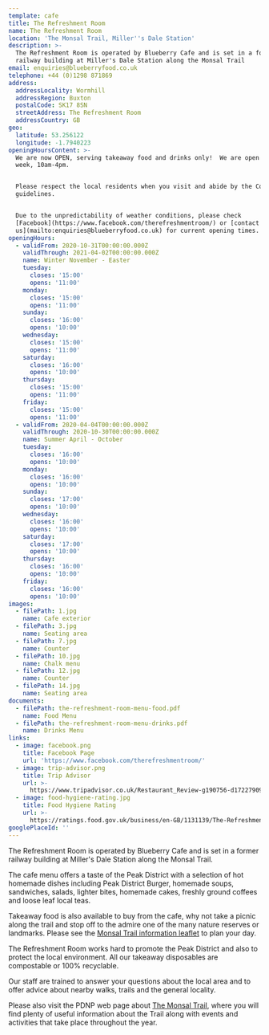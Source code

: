 ```yaml
---
template: cafe
title: The Refreshment Room
name: The Refreshment Room
location: 'The Monsal Trail, Miller''s Dale Station'
description: >-
  The Refreshment Room is operated by Blueberry Cafe and is set in a former
  railway building at Miller's Dale Station along the Monsal Trail
email: enquiries@blueberryfood.co.uk
telephone: +44 (0)1298 871869
address:
  addressLocality: Wormhill
  addressRegion: Buxton
  postalCode: SK17 8SN
  streetAddress: The Refreshment Room
  addressCountry: GB
geo:
  latitude: 53.256122
  longitude: -1.7940223
openingHoursContent: >-
  We are now OPEN, serving takeaway food and drinks only!  We are open 7 days a
  week, 10am-4pm.


  Please respect the local residents when you visit and abide by the Covid-19
  guidelines.


  Due to the unpredictability of weather conditions, please check
  [Facebook](https://www.facebook.com/therefreshmentroom/) or [contact
  us](mailto:enquiries@blueberryfood.co.uk) for current opening times.
openingHours:
  - validFrom: 2020-10-31T00:00:00.000Z
    validThrough: 2021-04-02T00:00:00.000Z
    name: Winter November - Easter
    tuesday:
      closes: '15:00'
      opens: '11:00'
    monday:
      closes: '15:00'
      opens: '11:00'
    sunday:
      closes: '16:00'
      opens: '10:00'
    wednesday:
      closes: '15:00'
      opens: '11:00'
    saturday:
      closes: '16:00'
      opens: '10:00'
    thursday:
      closes: '15:00'
      opens: '11:00'
    friday:
      closes: '15:00'
      opens: '11:00'
  - validFrom: 2020-04-04T00:00:00.000Z
    validThrough: 2020-10-30T00:00:00.000Z
    name: Summer April - October
    tuesday:
      closes: '16:00'
      opens: '10:00'
    monday:
      closes: '16:00'
      opens: '10:00'
    sunday:
      closes: '17:00'
      opens: '10:00'
    wednesday:
      closes: '16:00'
      opens: '10:00'
    saturday:
      closes: '17:00'
      opens: '10:00'
    thursday:
      closes: '16:00'
      opens: '10:00'
    friday:
      closes: '16:00'
      opens: '10:00'
images:
  - filePath: 1.jpg
    name: Cafe exterior
  - filePath: 3.jpg
    name: Seating area
  - filePath: 7.jpg
    name: Counter
  - filePath: 10.jpg
    name: Chalk menu
  - filePath: 12.jpg
    name: Counter
  - filePath: 14.jpg
    name: Seating area
documents:
  - filePath: the-refreshment-room-menu-food.pdf
    name: Food Menu
  - filePath: the-refreshment-room-menu-drinks.pdf
    name: Drinks Menu
links:
  - image: facebook.png
    title: Facebook Page
    url: 'https://www.facebook.com/therefreshmentroom/'
  - image: trip-advisor.png
    title: Trip Advisor
    url: >-
      https://www.tripadvisor.co.uk/Restaurant_Review-g190756-d17227909-Reviews-The_Refreshment_Room-Buxton_Derbyshire_England.html
  - image: food-hygiene-rating.jpg
    title: Food Hygiene Rating
    url: >-
      https://ratings.food.gov.uk/business/en-GB/1131139/The-Refreshment-Room-MILLERS-DALE
googlePlaceId: ''
---
```


The Refreshment Room is operated by Blueberry Cafe and is set in a former railway building at Miller's Dale Station along the Monsal Trail.

The cafe menu offers a taste of the Peak District with a selection of hot homemade dishes including Peak District Burger, homemade soups, sandwiches, salads, lighter bites, homemade cakes, freshly ground coffees and loose leaf local teas.

Takeaway food is also available to buy from the cafe, why not take a picnic along the trail and stop off to the admire one of the many nature reserves or landmarks. Please see the [Monsal Trail information leaflet](https://www.peakdistrict.gov.uk/__data/assets/pdf_file/0011/125579/monsal-trail-leaflet.pdf) to plan your day.

The Refreshment Room works hard to promote the Peak District and also to protect the local environment. All our takeaway disposables are compostable or 100% recyclable.

Our staff are trained to answer your questions about the local area and to offer advice about nearby walks, trails and the general locality.

Please also visit the PDNP web page about [The Monsal Trail](https://www.peakdistrict.gov.uk/__data/assets/pdf_file/0011/125579/monsal-trail-leaflet.pdf), where you will find plenty of useful information about the Trail along with events and activities that take place throughout the year.
